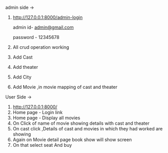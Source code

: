 admin side ->
 1) http://127.0.0.1:8000/admin-login

    admin id- admin@gmail.com
    
    password - 12345678

2) All  crud operation working
3) Add Cast
4) Add theater
5) Add City
6) Add Movie ,in movie mapping of cast and theater


User Side ->

1) http://127.0.0.1:8000/
2) Home page - Login link
3) Home page - Display all movies
4) On Click of name of movie showing details with cast and theater
5) On cast click ,Details of cast and movies in which they had worked are showing
6) Again on Movie detail page book show will show screen
7) On that select seat And buy
    
